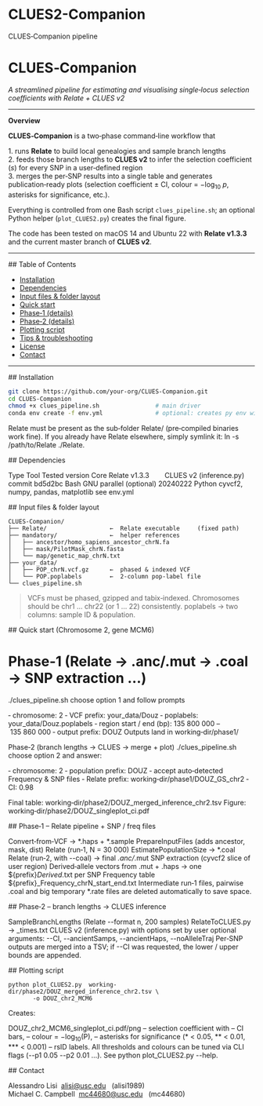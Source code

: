 # CLUES2-Companion
CLUES‑Companion pipeline

# CLUES‑Companion  
*A streamlined pipeline for estimating and visualising single‑locus
selection coefficients with Relate + CLUES v2*

---

**Overview**

**CLUES‑Companion** is a two‑phase command‑line workflow that

1. runs **Relate** to build local genealogies and sample branch lengths  
2. feeds those branch lengths to **CLUES v2** to infer the selection
   coefficient (*s*) for every SNP in a user‑defined region  
3. merges the per‑SNP results into a single table and generates
   publication‑ready plots (selection coefficient ± CI,
   colour = −log<sub>10</sub> *p*, asterisks for significance, etc.).

Everything is controlled from one Bash script
`clues_pipeline.sh`; an optional Python helper (`plot_CLUES2.py`)
creates the final figure.

The code has been tested on macOS 14 and Ubuntu 22 with
**Relate v1.3.3** and the current master branch of **CLUES v2**.

---

## Table of Contents

- [Installation](#installation)
- [Dependencies](#dependencies)
- [Input files & folder layout](#inputs)
- [Quick start](#quick-start)
- [Phase‑1 (details)](#phase-1)
- [Phase‑2 (details)](#phase-2)
- [Plotting script](#plotting-script)
- [Tips & troubleshooting](#tips)
- [License](#license)
- [Contact](#contact)

---

<a name="installation"></a>
## Installation

```bash
git clone https://github.com/your‑org/CLUES‑Companion.git
cd CLUES‑Companion
chmod +x clues_pipeline.sh                # main driver
conda env create -f env.yml               # optional: creates py env with cyvcf2 etc.
```
Relate must be present as the sub‑folder Relate/ (pre‑compiled binaries work fine).
If you already have Relate elsewhere, simply symlink it:
ln -s /path/to/Relate ./Relate.

<a name="dependencies"></a> ## Dependencies


Type	Tool	Tested version
Core	Relate	v1.3.3
      	CLUES v2 (inference.py)	commit bd5d2bc
Bash	GNU parallel (optional)	20240222
Python	cyvcf2, numpy, pandas, matplotlib	see env.yml

<a name="inputs"></a> ## Input files & folder layout
```
CLUES‑Companion/
├── Relate/                  ←  Relate executable     (fixed path)
├── mandatory/               ←  helper references
│   ├── ancestor/homo_sapiens_ancestor_chrN.fa
│   ├── mask/PilotMask_chrN.fasta
│   └── map/genetic_map_chrN.txt
├── your_data/
│   ├── POP_chrN.vcf.gz      ←  phased & indexed VCF
│   └── POP.poplabels        ←  2‑column pop‑label file
└── clues_pipeline.sh
```

> VCFs must be phased, gzipped and tabix‑indexed.
> Chromosomes should be chr1 … chr22 (or 1 … 22) consistently.
> poplabels → two columns: sample ID & population.

 <a name="quick-start"></a> ## Quick start (Chromosome 2, gene MCM6)

 # Phase‑1   (Relate → .anc/.mut → .coal → SNP extraction …)
./clues_pipeline.sh
choose option 1 and follow prompts


‑ chromosome: 2
‑ VCF prefix:   your_data/Douz
‑ poplabels:    your_data/Douz.poplabels
‑ region start / end (bp): 135 800 000 – 135 860 000
‑ output prefix: DOUZ
Outputs land in   working‑dir/phase1/

Phase‑2   (branch lengths → CLUES → merge + plot)
./clues_pipeline.sh
choose option 2 and answer:

‑ chromosome: 2
‑ population prefix: DOUZ
‑ accept auto‑detected Frequency & SNP files
‑ Relate prefix: working‑dir/phase1/DOUZ_GS_chr2
‑ CI: 0.98

Final table:  working‑dir/phase2/DOUZ_merged_inference_chr2.tsv
Figure:       working‑dir/phase2/DOUZ_singleplot_ci.pdf

<a name="phase-1"></a> ## Phase‑1 – Relate pipeline + SNP / freq files

Convert‑from‑VCF → *.haps + *.sample
PrepareInputFiles (adds ancestor, mask, dist)
Relate (run‑1, N = 30 000)
EstimatePopulationSize → *.coal
Relate (run‑2, with --coal) → final *.anc/*.mut
SNP extraction (cyvcf2 slice of user region)
Derived‑allele vectors from .mut + .haps → one ${prefix}_Derived_<rs>.txt per SNP
Frequency table ${prefix}_Frequency_chrN_start_end.txt
Intermediate run‑1 files, pairwise .coal and big temporary *.rate files are deleted automatically to save space.

<a name="phase-2"></a> ## Phase‑2 – branch lengths → CLUES inference

SampleBranchLengths (Relate --format n, 200 samples)
RelateToCLUES.py → <rs>_times.txt
CLUES v2 (inference.py) with options set by user
optional arguments:
--CI, --ancientSamps, --ancientHaps, --noAlleleTraj
Per‑SNP outputs are merged into a TSV; if --CI was requested, the lower / upper bounds are appended.

<a name="plotting-script"></a> ## Plotting script

```
python plot_CLUES2.py  working-dir/phase2/DOUZ_merged_inference_chr2.tsv \
       -o DOUZ_chr2_MCM6
```

Creates:

DOUZ_chr2_MCM6_singleplot_ci.pdf/png – selection coefficient with
– CI bars,
– colour = −log<sub>10</sub>(P),
– asterisks for significance (* < 0.05, ** < 0.01, *** < 0.001)
– rsID labels.
All thresholds and colours can be tuned via CLI flags (--p1 0.05 --p2 0.01 …).
See python plot_CLUES2.py --help.

<a name="contact"></a> ## Contact

Alessandro Lisi  alisi@usc.edu   (alisi1989)
Michael C. Campbell  mc44680@usc.edu   (mc44680)
